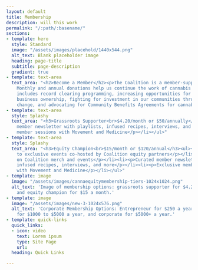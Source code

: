 ```yaml
---
layout: default
title: Membership
description: will this work
permalink: "/:path/:basename/"
sections:
- template: hero
  style: Standard
  image: "/assets/images/placehold/1440x544.png"
  alt_text: Blank placeholder image
  heading: page-title
  subtitle: page-description
  gradient: true
- template: text-area
  text_area: "<h2>Become a Member</h2><p>The Coalition is a member-supported movement.
    Monthly and annual donations help us continue the work of cannabis justice that
    includes record clearing programming, increasing opportunities for black and brown
    business ownership, fighting for investment in our communities through policy
    change, and advocating for Community Benefits Agreements for cannabis businesses.</p>"
- template: text-area
  style: Splashy
  text_area: "<h3>Grassroots Supporter<br>$4.20/month or $50/annually</h3><ul><li><p>Curated
    member newsletter with playlists, infused recipes, interviews, and more</p></li><li><p>Exclusive
    member sessions with Movement and Medicine</p></li></ul>"
- template: text-area
  style: Splashy
  text_area: "<h3>Equity Champion<br>$15/month or $120/annual</h3><ul><li><p>Access
    to exclusive events co-hosted by Coalition equity partners</p></li><li><p>Discounts
    on Coalition merch and events</p></li><li><p>Curated member newsletter with playlists,
    infused recipes, interviews, and more</p></li><li><p>Exclusive member sessions
    with Movement and Medicine</p></li></ul>"
- template: image
  image: "/assets/images/cannaequitymembership-tiers-1024x1024.png"
  alt_text: 'Image of membership options: grassroots supporter for $4.20 a month,
    and equity champion for $15 a month.'
- template: image
  image: "/assets/images/new-3-1024x576.png"
  alt_text: 'Corporate Membership Options: Entrepreneur for $250 a year, small business
    for $1000 to $5000 a year, and corporate for $5000+ a year.'
- template: quick-links
  quick_links:
  - icon: video
    text: Lorem ipsum
    type: Site Page
    url: 
  heading: Quick Links

---
```

